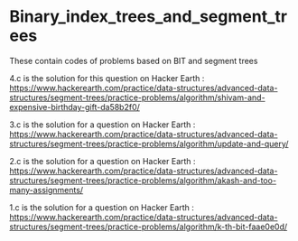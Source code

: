 # Binary_index_trees_and_segment_trees
These contain codes of problems based on BIT and segment trees

4.c is the solution for this question on Hacker Earth :
https://www.hackerearth.com/practice/data-structures/advanced-data-structures/segment-trees/practice-problems/algorithm/shivam-and-expensive-birthday-gift-da58b2f0/

3.c is the solution for a question on Hacker Earth : 
https://www.hackerearth.com/practice/data-structures/advanced-data-structures/segment-trees/practice-problems/algorithm/update-and-query/

2.c is the solution for a question on Hacker Earth : 
https://www.hackerearth.com/practice/data-structures/advanced-data-structures/segment-trees/practice-problems/algorithm/akash-and-too-many-assignments/

1.c is the solution for a question on Hacker Earth : 
https://www.hackerearth.com/practice/data-structures/advanced-data-structures/segment-trees/practice-problems/algorithm/k-th-bit-faae0e0d/

